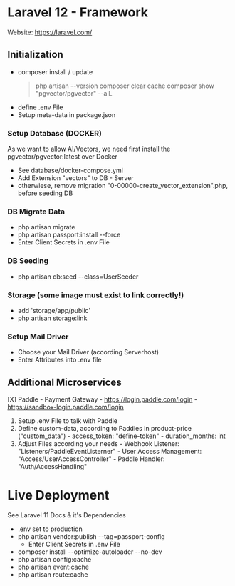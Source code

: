 # Laravel 12 - Framework
Website: https://laravel.com/

## Initialization
  - composer install / update
    > php artisan --version
    > composer clear cache
    > composer show "pgvector/pgvector" --alL
  - define .env File
  - Setup meta-data in package.json

### Setup Database (DOCKER)
As we want to allow AI/Vectors, we need first install the pgvector/pgvector:latest over Docker
  - See database/docker-compose.yml
  - Add Extension "vectors" to DB - Server
  - otherwiese, remove migration "0-00000-create_vector_extension".php, before seeding DB

### DB Migrate Data
  - php artisan migrate
  - php artisan passport:install --force
  - Enter Client Secrets in .env File

### DB Seeding
  - php artisan db:seed --class=UserSeeder

### Storage (some image must exist to link correctly!)
  - add 'storage/app/public'
  - php artisan storage:link

### Setup Mail Driver
  - Choose your Mail Driver (according Serverhost)
  - Enter Attributes into .env file

## Additional Microservices
[X] Paddle - Payment Gateway
    - https://login.paddle.com/login
    - https://sandbox-login.paddle.com/login
  1. Setup .env File to talk with Paddle
  2. Define custom-data, according to Paddles in product-price ("custom_data")
    - access_token: "define-token"
    - duration_months: int
  3. Adjust Files according your needs
    - Webhook Listener: "Listeners/PaddleEventListerner"
    - User Access Management: "Access/UserAccessController"
    - Paddle Handler: "Auth/AccessHandling"

 # Live Deployment
 See Laravel 11 Docs & it's Dependencies
  - .env set to production
  - php artisan vendor:publish --tag=passport-config
    - Enter Client Secrets in .env File
  - composer install --optimize-autoloader --no-dev
  - php artisan config:cache
  - php artisan event:cache
  - php artisan route:cache
